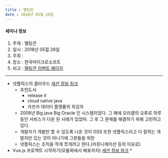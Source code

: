 ```yaml
---
title : 멜팅콘
date : 2018년 05월 26일
---
```


#### 세미나 정보
1. 주제 : 멜팅콘
2. 일시 : 2018년 05월 26일
3. 주최 : 
4. 장소 : 한국마이크로소프트
5. 비고 : [멜팅콘 이벤트 페이지](https://meltingcon.github.io/2018/)

---

* 넷플릭스의 클라우드 [세션 정보 링크](https://meltingcon.github.io/2018/session/session_c_1)
    * 추천도서
        * release it
        * cloud native java
        * 카프카 데이터 플랫폼의 최강자
    * 2008년 Big java Big Oracle 인 시스템이었다. 그 해에 오라클의 오류로 하루 동안 서비스가 다운 된 사례가 있었따. 그 후 그 문제를 해결하기 위해 고민하고 있다.
    * 개발자가 개발만 할 수 있도록 나온 것이 OSS 또한 넷플릭스라고 다 잘하는 개발자만 있는 것이 아니기에 그분들을 위한 
    * 넷플릭스는 조직을 작게 쪼개려고 한다.(커뮤니케이션 등의 이유로)
* Vue.js 프로젝트 시작하기(모듈화에서 배포까지) [세션 정보 링크](https://meltingcon.github.io/2018/session/session_b_2)
    * 